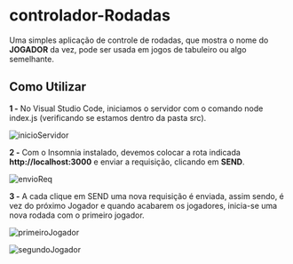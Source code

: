 # controlador-Rodadas
Uma simples aplicação de controle de rodadas, que mostra o nome do **JOGADOR** da vez, pode ser usada em jogos de tabuleiro ou algo semelhante.

##  Como Utilizar


**1 -** No Visual Studio Code, iniciamos o servidor com o comando node index.js (verificando se estamos dentro da pasta src).


![inicioServidor](https://github.com/Talis-Ribeiro/controlador-Rodadas/assets/141956470/611bc862-b092-4617-ac9c-5e01ef09e620)

**2 -** Com o Insomnia instalado, devemos colocar a rota indicada **http://localhost:3000** e 
enviar a requisição, clicando em **SEND**.

 ![envioReq](https://github.com/Talis-Ribeiro/controlador-Rodadas/assets/141956470/c9fa7377-a204-41e7-83e0-df240c28a1c7)


 **3 -** A cada clique em SEND uma nova requisição é enviada, assim sendo, é vez do próximo Jogador e quando acabarem os jogadores, inicia-se uma nova rodada com o primeiro jogador.
 
 ![primeiroJogador](https://github.com/Talis-Ribeiro/controlador-Rodadas/assets/141956470/6251bf2a-d20d-4efc-a99d-fdef89a1b995)
 
![segundoJogador](https://github.com/Talis-Ribeiro/controlador-Rodadas/assets/141956470/d14ce206-bda8-4d9a-b6f4-76bda65861b7)
